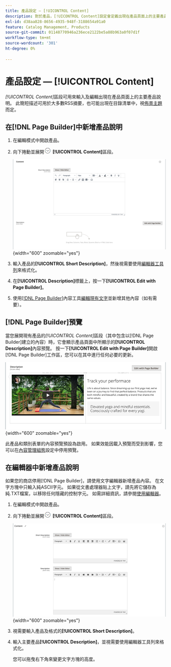 ```yaml
---
title: 產品設定 — [!UICONTROL Content]
description: 對於產品，[!UICONTROL Content]設定會定義出現在產品頁面上的主要產品說明。
exl-id: d38aa828-8656-4935-948f-3188654a91a0
feature: Catalog Management, Products
source-git-commit: 01148770946a236ece2122be5a88b963a0f07d1f
workflow-type: tm+mt
source-wordcount: '301'
ht-degree: 0%

---
```


# 產品設定 — [!UICONTROL Content]

_[!UICONTROL Content]_&#x200B;區段可用來輸入及編輯出現在產品頁面上的主要產品說明。 此簡短描述可用於大多數RSS摘要，也可能出現在目錄清單中，視[佈景主題](../content-design/themes.md)而定。

## 在[!DNL Page Builder]中新增產品說明

1. 在編輯模式中開啟產品。

1. 向下捲動並展開![擴充選擇器](../assets/icon-display-expand.png) **[!UICONTROL Content]**&#x200B;區段。

   ![產品內容](./assets/product-content.png){width="600" zoomable="yes"}

1. 輸入產品的&#x200B;**[!UICONTROL Short Description]**，然後視需要使用[編輯器工具列](../content-design/editor.md)來格式化。

1. 在&#x200B;**[!UICONTROL Description]**&#x200B;標籤上，按一下&#x200B;**[!UICONTROL Edit with Page Builder]**。

1. 使用[[!DNL Page Builder]](../page-builder/introduction.md)內容工具[編輯現有文字](../page-builder/text.md)並新增其他內容（如有需要）。

## [!DNL Page Builder]預覽

當您展開現有產品的&#x200B;_[!UICONTROL Content]_&#x200B;區段（其中包含以[!DNL Page Builder]建立的內容）時，它會顯示產品頁面中所顯示的&#x200B;**[!UICONTROL Description]**&#x200B;內容預覽。 按一下&#x200B;**[!UICONTROL Edit with Page Builder]**&#x200B;開啟[!DNL Page Builder]工作區，您可以在其中進行任何必要的更新。

![描述預覽](../page-builder/assets/pb-product-category-content-preview.png){width="600" zoomable="yes"}

此產品和類別表單的內容預覽預設為啟用。 如果效能因載入預覽而受到影響，您可以在[內容管理組態](../configuration-reference/general/content-management.md#advanced-content-tools)設定中停用預覽。

## 在編輯器中新增產品說明

如果您的商店停用[!DNL Page Builder]，請使用文字編輯器新增產品內容。 在文字方塊中只輸入純ASCII字元。 如果從文書處理器貼上文字，請先將它儲存為純.TXT檔案，以移除任何隱藏的控制字元。 如需詳細資訊，請參閱[使用編輯器](../content-design/editor.md)。

1. 在編輯模式中開啟產品。

1. 向下捲動並展開![擴充選擇器](../assets/icon-display-expand.png) **[!UICONTROL Content]**&#x200B;區段。

   ![簡單產品內容](./assets/product-simple-content.png){width="600" zoomable="yes"}

1. 視需要輸入產品及格式的&#x200B;**[!UICONTROL Short Description]**。

1. 輸入主要產品&#x200B;**[!UICONTROL Description]**，並視需要使用編輯器工具列來格式化。

   您可以拖曳右下角來變更文字方塊的高度。

